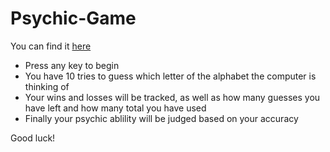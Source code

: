 # Psychic-Game

You can find it [here](https://1cbondy1.github.io/Psychic-Game/)

- Press any key to begin
- You have 10 tries to guess which letter of the alphabet the computer is thinking of
- Your wins and losses will be tracked, as well as how many guesses you have left and how many total you have used
- Finally your psychic ablility will be judged based on your accuracy

Good luck!
